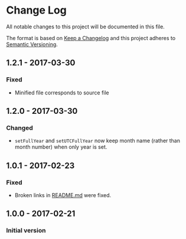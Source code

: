 
# Change Log
All notable changes to this project will be documented in this file.

The format is based on [Keep a Changelog](http://keepachangelog.com/) and this project adheres to
[Semantic Versioning](http://semver.org/).

## 1.2.1 - 2017-03-30
### Fixed
 - Minified file corresponds to source file

## 1.2.0 - 2017-03-30
### Changed
 - `setFullYear` and `setUTCFullYear` now keep month name (rather than month number) when only
year is set.

## 1.0.1 - 2017-02-23
### Fixed
 - Broken links in [README.md](README.md) were fixed.

## 1.0.0 - 2017-02-21
### Initial version
